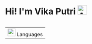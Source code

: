 # Hi! I'm Vika Putri <img src="https://raw.githubusercontent.com/Tarikul-Islam-Anik/Animated-Fluent-Emojis/master/Emojis/Smilies/Alien%20Monster.png" alt="Alien Monster" width="30" height="30" />
<table align="right">
    <tr><td><img src="https://github.com/Vikapat/Vikapat/blob/main/3898082.svg" width="25"> Languages</a></td></tr>
